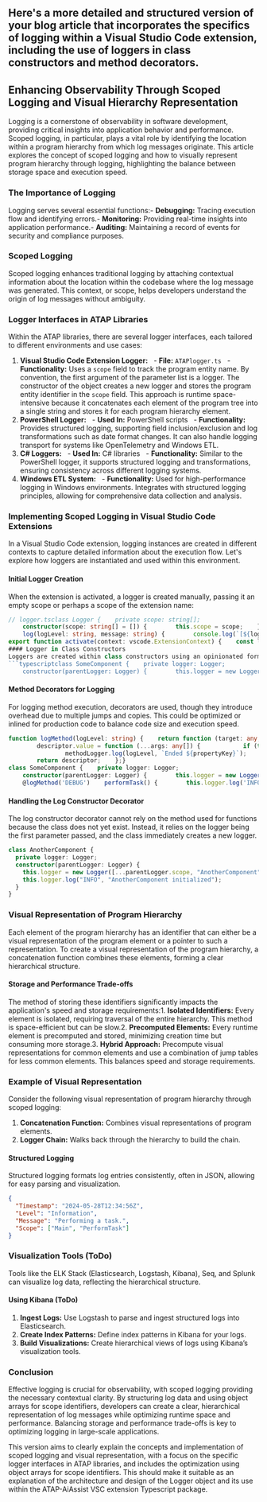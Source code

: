 ## Here's a more detailed and structured version of your blog article that incorporates the specifics of logging within a Visual Studio Code extension, including the use of loggers in class constructors and method decorators.

## Enhancing Observability Through Scoped Logging and Visual Hierarchy Representation

Logging is a cornerstone of observability in software development, providing critical insights into application behavior and performance. Scoped logging, in particular, plays a vital role by identifying the location within a program hierarchy from which log messages originate. This article explores the concept of scoped logging and how to visually represent program hierarchy through logging, highlighting the balance between storage space and execution speed.

### The Importance of Logging

Logging serves several essential functions:- **Debugging:** Tracing execution flow and identifying errors.- **Monitoring:** Providing real-time insights into application performance.- **Auditing:** Maintaining a record of events for security and compliance purposes.

### Scoped Logging

Scoped logging enhances traditional logging by attaching contextual information about the location within the codebase where the log message was generated. This context, or scope, helps developers understand the origin of log messages without ambiguity.

### Logger Interfaces in ATAP Libraries

Within the ATAP libraries, there are several logger interfaces, each tailored to different environments and use cases:

1. **Visual Studio Code Extension Logger:**   - **File:** `ATAPlogger.ts`   - **Functionality:** Uses a `scope` field to track the program entity name. By convention, the first argument of the parameter list is a logger. The constructor of the object creates a new logger and stores the program entity identifier in the `scope` field. This approach is runtime space-intensive because it concatenates each element of the program tree into a single string and stores it for each program hierarchy element.
2. **PowerShell Logger:**   - **Used In:** PowerShell scripts   - **Functionality:** Provides structured logging, supporting field inclusion/exclusion and log transformations such as date format changes. It can also handle logging transport for systems like OpenTelemetry and Windows ETL.
3. **C# Loggers:**   - **Used In:** C# libraries   - **Functionality:** Similar to the PowerShell logger, it supports structured logging and transformations, ensuring consistency across different logging systems.
4. **Windows ETL System:**   - **Functionality:** Used for high-performance logging in Windows environments. Integrates with structured logging principles, allowing for comprehensive data collection and analysis.

### Implementing Scoped Logging in Visual Studio Code Extensions

In a Visual Studio Code extension, logging instances are created in different contexts to capture detailed information about the execution flow. Let's explore how loggers are instantiated and used within this environment.

#### Initial Logger Creation

When the extension is activated, a logger is created manually, passing it an empty scope or perhaps a scope of the extension name:

````typescript
// logger.tsclass Logger {    private scope: string[];
    constructor(scope: string[] = []) {        this.scope = scope;    }
    log(logLevel: string, message: string) {        console.log(`[${logLevel}] [${this.scope.join(' -> ')}] ${message}`);    }}
export function activate(context: vscode.ExtensionContext) {    const logger = new Logger(['ExtensionName']);    logger.log('INFO', 'Extension activated');    // Register commands and other activation code}```
#### Logger in Class Constructors
Loggers are created within class constructors using an opinionated format:
```typescriptclass SomeComponent {    private logger: Logger;
    constructor(parentLogger: Logger) {        this.logger = new Logger([...parentLogger.scope, 'SomeComponent']);        this.logger.log('INFO', 'Component initialized');    }}
````

#### Method Decorators for Logging

For logging method execution, decorators are used, though they introduce overhead due to multiple jumps and copies. This could be optimized or inlined for production code to balance code size and execution speed.

```typescript
function logMethod(logLevel: string) {    return function (target: any, propertyKey: string, descriptor: PropertyDescriptor) {        const originalMethod = descriptor.value;
        descriptor.value = function (...args: any[]) {            if (this.logger && typeof this.logger.log === 'function') {                const methodLogger = new Logger([...this.logger.scope, propertyKey]);                methodLogger.log(logLevel, `Starting ${propertyKey}`);                                const result = originalMethod.apply(this, args);
                methodLogger.log(logLevel, `Ended ${propertyKey}`);                return result;            }            return originalMethod.apply(this, args);        };
        return descriptor;    };}
class SomeComponent {    private logger: Logger;
    constructor(parentLogger: Logger) {        this.logger = new Logger([...parentLogger.scope, 'SomeComponent']);    }
    @logMethod('DEBUG')    performTask() {        this.logger.log('INFO', 'Performing task');        // Task execution code    }}
```

#### Handling the Log Constructor Decorator

The log constructor decorator cannot rely on the method used for functions because the class does not yet exist. Instead, it relies on the logger being the first parameter passed, and the class immediately creates a new logger.

```typescript
class AnotherComponent {
  private logger: Logger;
  constructor(parentLogger: Logger) {
    this.logger = new Logger([...parentLogger.scope, "AnotherComponent"]);
    this.logger.log("INFO", "AnotherComponent initialized");
  }
}
```

### Visual Representation of Program Hierarchy

Each element of the program hierarchy has an identifier that can either be a visual representation of the program element or a pointer to such a representation. To create a visual representation of the program hierarchy, a concatenation function combines these elements, forming a clear hierarchical structure.

#### Storage and Performance Trade-offs

The method of storing these identifiers significantly impacts the application's speed and storage requirements:1. **Isolated Identifiers:** Every element is isolated, requiring traversal of the entire hierarchy. This method is space-efficient but can be slow.2. **Precomputed Elements:** Every runtime element is precomputed and stored, minimizing creation time but consuming more storage.3. **Hybrid Approach:** Precompute visual representations for common elements and use a combination of jump tables for less common elements. This balances speed and storage requirements.

### Example of Visual Representation

Consider the following visual representation of program hierarchy through scoped logging:

1. **Concatenation Function:** Combines visual representations of program elements.
2. **Logger Chain:** Walks back through the hierarchy to build the chain.

#### Structured Logging

Structured logging formats log entries consistently, often in JSON, allowing for easy parsing and visualization.

```json
{
  "Timestamp": "2024-05-28T12:34:56Z",
  "Level": "Information",
  "Message": "Performing a task.",
  "Scope": ["Main", "PerformTask"]
}
```

### Visualization Tools (ToDo)

Tools like the ELK Stack (Elasticsearch, Logstash, Kibana), Seq, and Splunk can visualize log data, reflecting the hierarchical structure.

#### Using Kibana (ToDo)

1. **Ingest Logs:** Use Logstash to parse and ingest structured logs into Elasticsearch.
2. **Create Index Patterns:** Define index patterns in Kibana for your logs.
3. **Build Visualizations:** Create hierarchical views of logs using Kibana’s visualization tools.

### Conclusion

Effective logging is crucial for observability, with scoped logging providing the necessary contextual clarity. By structuring log data and using object arrays for scope identifiers, developers can create a clear, hierarchical representation of log messages while optimizing runtime space and performance. Balancing storage and performance trade-offs is key to optimizing logging in large-scale applications.

This version aims to clearly explain the concepts and implementation of scoped logging and visual representation, with a focus on the specific logger interfaces in ATAP libraries, and includes the optimization using object arrays for scope identifiers. This should make it suitable as an explanation of the architecture and design of the Logger object and its use within the ATAP-AiAssist VSC extension Typescript package.
